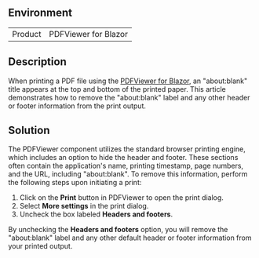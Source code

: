 
## Environment
<table>
<tbody>
<tr>
<td>Product</td>
<td>PDFViewer for Blazor</td>
</tr>
</tbody>
</table>

## Description

When printing a PDF file using the [PDFViewer for Blazor](slug:pdfviewer-overview), an "about:blank" title appears at the top and bottom of the printed paper. This article demonstrates how to remove the "about:blank" label and any other header or footer information from the print output.

## Solution

The PDFViewer component utilizes the standard browser printing engine, which includes an option to hide the header and footer. These sections often contain the application's name, printing timestamp, page numbers, and the URL, including "about:blank". To remove this information, perform the following steps upon initiating a print:

1. Click on the **Print** button in PDFViewer to open the print dialog.
2. Select **More settings** in the print dialog.
3. Uncheck the box labeled **Headers and footers**.

By unchecking the **Headers and footers** option, you will remove the "about:blank" label and any other default header or footer information from your printed output.
